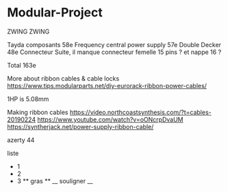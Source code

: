 # Modular-Project
ZWING ZWING

Tayda composants 58e
Frequency central power supply 57e
Double Decker 48e
Connecteur Suite, il manque connecteur femelle 15 pins ? et nappe 16 ?

Total 163e

More about ribbon cables & cable locks
https://www.tips.modularparts.net/diy-eurorack-ribbon-power-cables/

1HP is 5.08mm

Making ribbon cables
https://video.northcoastsynthesis.com/?t=cables-20190224
https://www.youtube.com/watch?v=oONcrpDvaUM
https://syntherjack.net/power-supply-ribbon-cable/

azerty
44

liste
* 1
* 2
* 3
** gras **
__ souligner __

